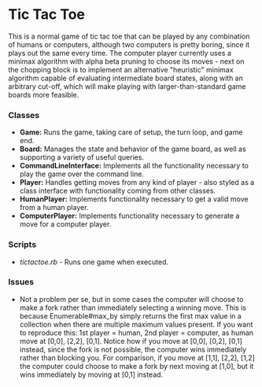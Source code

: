 # Tic Tac Toe

This is a normal game of tic tac toe that can be played by any combination of humans or computers, although two computers is pretty boring, since it plays out the same every time. The computer player currently uses a minimax algorithm with alpha beta pruning to choose its moves - next on the chopping block is to implement an alternative "heuristic" minimax algorithm capable of evaluating intermediate board states, along with an arbitrary cut-off, which will make playing with larger-than-standard game boards more feasible. 

### Classes

- **Game:** Runs the game, taking care of setup, the turn loop, and game end.
- **Board:** Manages the state and behavior of the game board, as well as supporting a variety of useful queries.
- **CommandLineInterface:** Implements all the functionality necessary to play the game over the command line.
- **Player:** Handles getting moves from any kind of player - also styled as a class interface with functionality coming from other classes.
- **HumanPlayer:** Implements functionality necessary to get a valid move from a human player.
- **ComputerPlayer:** Implements functionality necessary to generate a move for a computer player.

### Scripts

- *tictactoe.rb* - Runs one game when executed.

### Issues

- Not a problem per se, but in some cases the computer will choose to make a fork rather than immediately selecting a winning move. This is because Enumerable#max_by simply returns the first max value in a collection when there are multiple maximum values present. If you want to reproduce this: 1st player = human, 2nd player = computer, as human move at [0,0], [2,2], [0,1]. Notice how if you move at [0,0], [0,2], [0,1] instead, since the fork is not possible, the computer wins immediately rather than blocking you. For comparison, if you move at [1,1], [2,2], [1,2] the computer could choose to make a fork by next moving at [1,0], but it wins immediately by moving at [0,1] instead.
